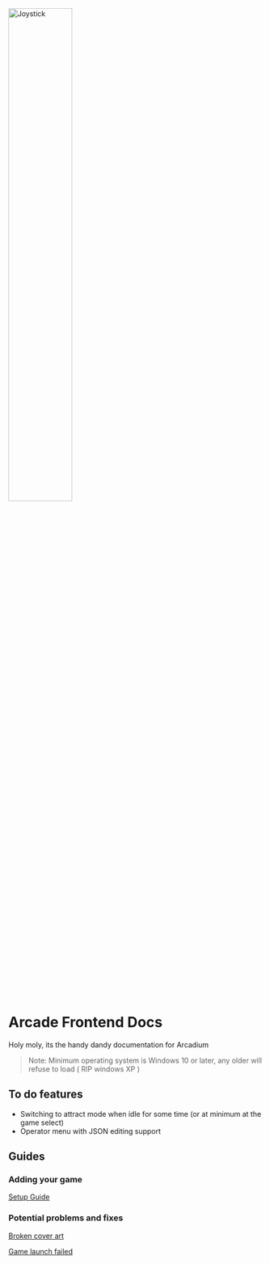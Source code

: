 
<img src='https://github.com/vixenowo/arcade/assets/121322529/4d61b5e5-ce10-40bf-80a3-d1af693eb4c8' width='50%' alt='Joystick'>

# Arcade Frontend Docs

Holy moly, its the handy dandy documentation for Arcadium

> Note: Minimum operating system is Windows 10 or later, any older will refuse to load ( RIP windows XP )

## To do features
- Switching to attract mode when idle for some time (or at minimum at the game select)
- Operator menu with JSON editing support

## Guides
### Adding your game

[Setup Guide](https://github.com/vixenowo/arcade/blob/main/importgames.md#importing-your-games-to-the-arcade "Click to go to page")

### Potential problems and fixes

[Broken cover art](https://github.com/vixenowo/arcade/blob/main/brokencoverart.md#broken-cover-art "Click to go to page")

[Game launch failed](https://github.com/vixenowo/arcade/blob/main/gamelaunchfailed.md#game-launch-failed "Click to go to page")
